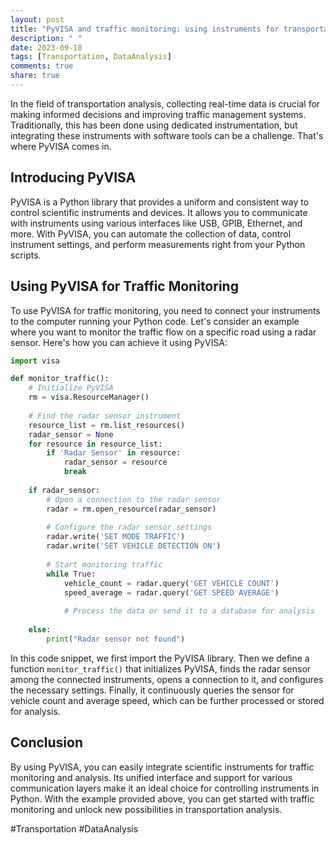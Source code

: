```yaml
---
layout: post
title: "PyVISA and traffic monitoring: using instruments for transportation analysis"
description: " "
date: 2023-09-18
tags: [Transportation, DataAnalysis]
comments: true
share: true
---
```


In the field of transportation analysis, collecting real-time data is crucial for making informed decisions and improving traffic management systems. Traditionally, this has been done using dedicated instrumentation, but integrating these instruments with software tools can be a challenge. That's where PyVISA comes in.

## Introducing PyVISA

PyVISA is a Python library that provides a uniform and consistent way to control scientific instruments and devices. It allows you to communicate with instruments using various interfaces like USB, GPIB, Ethernet, and more. With PyVISA, you can automate the collection of data, control instrument settings, and perform measurements right from your Python scripts.

## Using PyVISA for Traffic Monitoring

To use PyVISA for traffic monitoring, you need to connect your instruments to the computer running your Python code. Let's consider an example where you want to monitor the traffic flow on a specific road using a radar sensor. Here's how you can achieve it using PyVISA:

```python
import visa

def monitor_traffic():
    # Initialize PyVISA
    rm = visa.ResourceManager()
    
    # Find the radar sensor instrument
    resource_list = rm.list_resources()
    radar_sensor = None
    for resource in resource_list:
        if 'Radar Sensor' in resource:
            radar_sensor = resource
            break
    
    if radar_sensor:
        # Open a connection to the radar sensor
        radar = rm.open_resource(radar_sensor)
        
        # Configure the radar sensor settings
        radar.write('SET MODE TRAFFIC')
        radar.write('SET VEHICLE DETECTION ON')
        
        # Start monitoring traffic
        while True:
            vehicle_count = radar.query('GET VEHICLE COUNT')
            speed_average = radar.query('GET SPEED AVERAGE')
            
            # Process the data or send it to a database for analysis
            
    else:
        print("Radar sensor not found")
```

In this code snippet, we first import the PyVISA library. Then we define a function `monitor_traffic()` that initializes PyVISA, finds the radar sensor among the connected instruments, opens a connection to it, and configures the necessary settings. Finally, it continuously queries the sensor for vehicle count and average speed, which can be further processed or stored for analysis.

## Conclusion

By using PyVISA, you can easily integrate scientific instruments for traffic monitoring and analysis. Its unified interface and support for various communication layers make it an ideal choice for controlling instruments in Python. With the example provided above, you can get started with traffic monitoring and unlock new possibilities in transportation analysis.

#Transportation #DataAnalysis